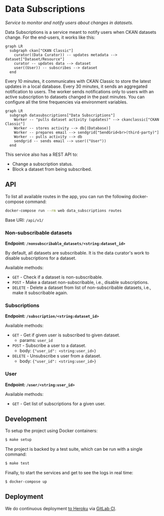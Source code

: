 # Data Subscriptions

_Service to monitor and notify users about changes in datasets._

Data Subscriptions is a service meant to notify users when CKAN datasets change. For the end-users, it works like this:

```mermaid
graph LR
  subgraph ckan["CKAN Classic"]
    curator((Data Curator)) -- updates metadata --> dataset["Dataset/Resource"]
    curator -- updates data --> dataset
    user((User)) -- subscribes --> dataset
  end
```

Every 10 minutes, it communicates with CKAN Classic to store the latest updates in a local database. Every 30 minutes, it sends an aggregated notification to users. The worker sends notifications only to users with an active subscription to datasets changed in the past minutes. You can configure all the time frequencies via environment variables.

```mermaid
graph LR
  subgraph datasubscriptions["Data Subscriptions"]
    Worker -- "pulls dataset activity (updates)" --> ckanclassic["CKAN Classic"]
    Worker -- stores activity --> db[(Database)]
    Worker -- prepares email --> sendgrid["SendGrid<br>(third-party)"]
    Worker -- pulls activity --> db
    sendgrid -- sends email --> user(("User"))
  end
```

This service also has a REST API to:

- Change a subscription status.
- Block a dataset from being subscribed.

## API

To list all available routes in the app, you can run the following docker-compose command:

```bash
docker-compose run --rm web data_subscriptions routes
```

Base URI: `/api/v1/`

### Non-subscribable datasets

**Endpoint: `/nonsubscribable_datasets/<string:dataset_id>`**

By default, all datasets are subscribable. It is the data curator's work to disable subscriptions for a dataset.

Available methods:

- `GET` - Check if a dataset is non-subscribable.
- `POST` - Make a dataset non-subscribable, i.e., disable subscriptions.
- `DELETE` - Delete a dataset from list of non-subscribable datasets, i.e., make it subscribable again.

### Subscriptions

**Endpoint: `/subscription/<string:dataset_id>`**

Available methods:

- `GET` - Get if given user is subscribed to given dataset.
  - params: `user_id`
- `POST` - Subscribe a user to a dataset.
  - body: `{"user_id": <string:user_id>}`
- `DELETE` - Unsubscribe s user from a dataset.
  - body: `{"user_id": <string:user_id>}`

### User

**Endpoint: `/user/<string:user_id>`**

Available methods:

- `GET` - Get list of subscriptions for a given user.

## Development

To setup the project using Docker containers:

```sh
$ make setup
```

The project is backed by a test suite, which can be run with a single command:

```sh
$ make test
```

Finally, to start the services and get to see the logs in real time:

```
$ docker-compose up
```

## Deployment

We do continuous deployment [to Heroku](https://gitlab.com/datopian/clients/data-subscriptions/-/blob/master/heroku.yml) via [GitLab CI](https://gitlab.com/datopian/clients/data-subscriptions/-/blob/master/.gitlab-ci.yml).
